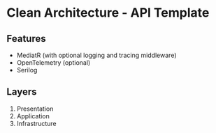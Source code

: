 # Clean Architecture - API Template
## Features
* MediatR (with optional logging and tracing middleware)
* OpenTelemetry (optional)
* Serilog
## Layers
1. Presentation
2. Application
3. Infrastructure